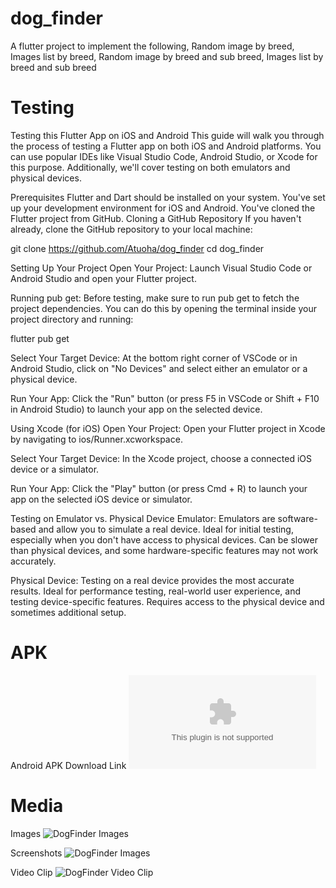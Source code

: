# dog_finder





A flutter project to implement the following, Random image by breed, Images list by breed, Random image by breed and sub breed, Images list by breed and sub breed

# Testing
Testing this Flutter App on iOS and Android
This guide will walk you through the process of testing a Flutter app on both iOS and Android platforms. You can use popular IDEs like Visual Studio Code, Android Studio, or Xcode for this purpose. Additionally, we'll cover testing on both emulators and physical devices.

Prerequisites
Flutter and Dart should be installed on your system.
You've set up your development environment for iOS and Android.
You've cloned the Flutter project from GitHub.
Cloning a GitHub Repository
If you haven't already, clone the GitHub repository to your local machine:


git clone https://github.com/Atuoha/dog_finder
cd dog_finder

Setting Up Your Project
Open Your Project: Launch Visual Studio Code or Android Studio and open your Flutter project.

Running pub get: Before testing, make sure to run pub get to fetch the project dependencies. You can do this by opening the terminal inside your project directory and running:

flutter pub get

Select Your Target Device: At the bottom right corner of VSCode or in Android Studio, click on "No Devices" and select either an emulator or a physical device.

Run Your App: Click the "Run" button (or press F5 in VSCode or Shift + F10 in Android Studio) to launch your app on the selected device.

Using Xcode (for iOS)
Open Your Project: Open your Flutter project in Xcode by navigating to ios/Runner.xcworkspace.

Select Your Target Device: In the Xcode project, choose a connected iOS device or a simulator.

Run Your App: Click the "Play" button (or press Cmd + R) to launch your app on the selected iOS device or simulator.

Testing on Emulator vs. Physical Device
Emulator:
Emulators are software-based and allow you to simulate a real device.
Ideal for initial testing, especially when you don't have access to physical devices.
Can be slower than physical devices, and some hardware-specific features may not work accurately.

Physical Device:
Testing on a real device provides the most accurate results.
Ideal for performance testing, real-world user experience, and testing device-specific features.
Requires access to the physical device and sometimes additional setup.

# APK
Android APK Download Link
![DogFinder APK](https://github.com/Atuoha/dog_finder/apk/dog_finder.apk)

# Media
Images
![DogFinder Images](https://imgur.com/a/mqzL68a)

Screenshots
![DogFinder Images](https://github.com/Atuoha/dog_finder/screenshots)

Video Clip
![DogFinder Video Clip](https://clipchamp.com/watch/GvA2HteZrHB)



